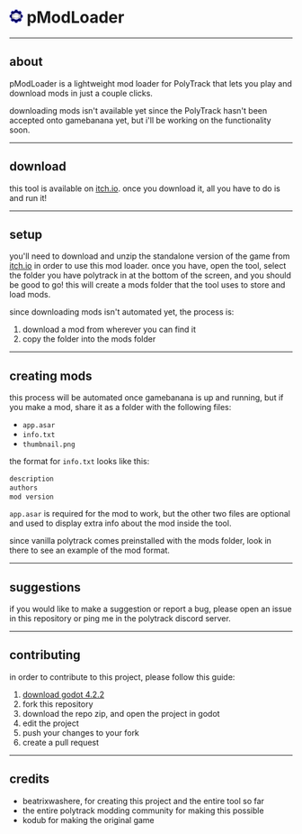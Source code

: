 # <img src="https://raw.githubusercontent.com/beatrixwashere/pModLoader/main/images/pmodloader.png" width="24"/> pModLoader

---

## about

pModLoader is a lightweight mod loader for PolyTrack that lets you play and download mods in just a couple clicks.

downloading mods isn't available yet since the PolyTrack hasn't been accepted onto gamebanana yet, but i'll be working on the functionality soon.

---

## download

this tool is available on [itch.io](https://beatrixwashere.itch.io/pmodloader). once you download it, all you have to do is and run it!

---

## setup

you'll need to download and unzip the standalone version of the game from [itch.io](https://kodub.itch.io/polytrack) in order to use this mod loader. once you have, open the tool, select the folder you have polytrack in at the bottom of the screen, and you should be good to go! this will create a mods folder that the tool uses to store and load mods.

since downloading mods isn't automated yet, the process is:
1) download a mod from wherever you can find it
2) copy the folder into the mods folder

---

## creating mods

this process will be automated once gamebanana is up and running, but if you make a mod, share it as a folder with the following files:
- `app.asar`
- `info.txt`
- `thumbnail.png`

the format for `info.txt` looks like this:
```
description
authors
mod version
```

`app.asar` is required for the mod to work, but the other two files are optional and used to display extra info about the mod inside the tool.

since vanilla polytrack comes preinstalled with the mods folder, look in there to see an example of the mod format.

---

## suggestions

if you would like to make a suggestion or report a bug, please open an issue in this repository or ping me in the polytrack discord server.

---

## contributing

in order to contribute to this project, please follow this guide:
1) [download godot 4.2.2](https://godotengine.org/download/)
2) fork this repository
3) download the repo zip, and open the project in godot
4) edit the project
5) push your changes to your fork
6) create a pull request

---

## credits

- beatrixwashere, for creating this project and the entire tool so far
- the entire polytrack modding community for making this possible
- kodub for making the original game
